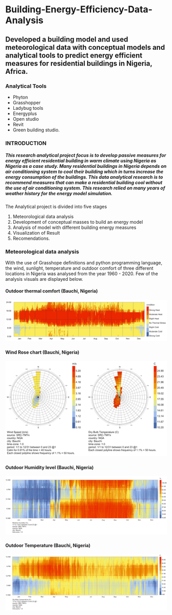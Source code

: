 # Building-Energy-Efficiency-Data-Analysis
## Developed a building model and used meteorological data with conceptual models and analytical tools to predict energy efficient measures for residential buildings in Nigeria, Africa.

### Analytical Tools
* Phyton
* Grasshopper
* Ladybug tools
* Energyplus
* Open studio
* Revit
* Green building studio.

### INTRODUCTION
##### This research analytical project focus is to develop passive measures for energy efficient residential building in warm climate using Nigeria as Nigeria as a case study. Many residential buildings in Nigeria depends on air conditioning system to cool their building which in turns increase the energy consumption of the buildings. This data analytical research is to recommend measures that can make a residential building cool without the use of air conditioning system. This research relied on many years of weather history for the energy model simulation.


The Analytical project is divided into five stages 
1.	Meteorological data analysis
2.  Development of conceptual masses to build an energy model 
3.  Analysis of model with different building energy measures 
4.  Visualization of Result 
5.  Recomendations. 

### Meteorological data analysis
With the use of Grasshope definitions and python programming language, the wind, sunlight, temperature and outdoor comfort of three different locations in Nigeria was analysed from the year 1960 - 2020. Few of the analysis visuals are displayed below.



#### Outdoor thermal comfort (Bauchi, Nigeria)
##### ![wind and sun analysis](https://github.com/oluwarotimiyinka/Building-Energy-Efficiency-Data-Analysis/blob/main/Bauchi%20images/Wind%20and%20Sun.jpg)


#### Wind Rose chart (Bauchi, Nigeria)
##### ![Wind rose](https://github.com/oluwarotimiyinka/Building-Energy-Efficiency-Data-Analysis/blob/main/Bauchi%20images/windrose.jpg)


####  Outdoor Humidity level (Bauchi, Nigeria)
##### ![Humidity](https://github.com/oluwarotimiyinka/Building-Energy-Efficiency-Data-Analysis/blob/main/Bauchi%20images/humidity.jpg)


#### Outdoor Temperature (Bauchi, Nigeria)
##### ![Temperature](https://github.com/oluwarotimiyinka/Building-Energy-Efficiency-Data-Analysis/blob/main/Bauchi%20images/Temperature.jpg)